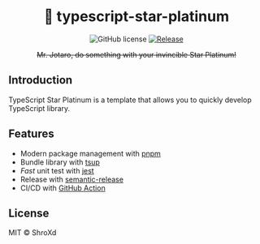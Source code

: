 <h1 align="center" style="border-bottom: none;">🚀 typescript-star-platinum</h1>
<p align="center">
	<img alt="GitHub license" src="https://img.shields.io/badge/license-MIT-blue.svg">
	<a href="https://github.com/ShroXd/ts-lib-template/actions/workflows/ci.yml">
		<img alt="Release" src="https://github.com/ShroXd/ts-lib-template/actions/workflows/ci.yml/badge.svg">
	</a>
</p>

<p align="center">
	<strike>Mr. Jotaro, do something with your invincible Star Platinum!</strike>
</p>

## Introduction

TypeScript Star Platinum is a template that allows you to quickly develop TypeScript library.

## Features

- Modern package management with [pnpm](https://github.com/pnpm/pnpm)
- Bundle library with [tsup](https://github.com/egoist/tsup)
- _Fast_ unit test with [jest](https://github.com/facebook/jest)
- Release with [semantic-release]()
- CI/CD with [GitHub Action](https://docs.github.com/en/actions)

## License

MIT © ShroXd
